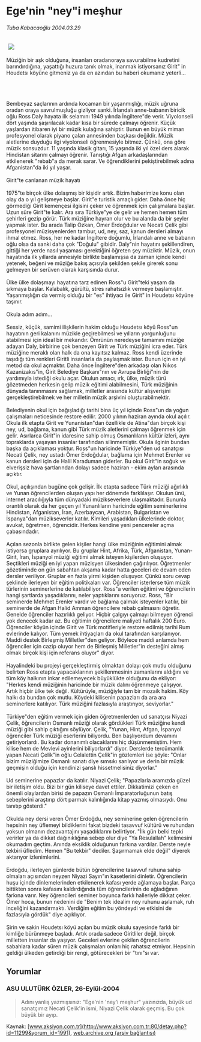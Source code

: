 # Ege'nin "ney"i meşhur

*Tuba Kabacaoğlu 2004.03.29*

<div bgcolor="#FFFEF6">
 <font>
  <img border="0" height="1" src="/web/20051104141450im_/http://www.aksiyon.com.tr/images/blank.gif"/>
 </font>
 <font class="content">
  <p>
   <img border="0" hspace="5" src="http://web.archive.org/web/20051104141450im_/http://www.aksiyon.com.tr/resim/486/74.jpg" vspace="5"/>
  </p>
 </font>
 <font class="content">
  Müziğin bir aşk olduğuna, insanları oradanoraya savurabilme kudretini barındırdığına, yaşattığı huzura tanık olmak, inanmak istiyorsanız Girit" in Houdetsı köyüne gitmeniz ya da  en azından bu haberi okumanız yeterli...
  <br>
   <br>
   </br>
  </br>
 </font>
 <p>
  <font class="content">
   Bembeyaz saçlarının ardında kocaman bir yaşanmışlığı, müzik uğruna oradan oraya savrulmuşluğu gizliyor sanki. İrlandalı anne-babanın biricik oğlu Ross Daly hayata ilk selamını 1949 yılında İngiltere"de verir. Viyolonseli dört yaşında şaşırılacak kadar kısa bir sürede çalmayı öğrenir. Küçük yaşlardan itibaren iyi bir müzik kulağına sahiptir. Bunun en büyük mimarı profesyonel olarak piyano çalan annesinden başkası değildir. Müzik aletlerine duyduğu ilgi viyolonseli öğrenmesiyle bitmez. Çünkü, ona göre müzik sonsuzdur. 11 yaşında klasik gitarı, 15 yaşında iki yıl özel ders alarak Hindistan sitarını çalmayı öğrenir. Tanıştığı Afgan arkadaşlarından etkilenerek "rebab"a da merak sarar. Ve öğrendiklerini pekiştirebilmek adına Afganistan"da iki yıl yaşar.
   <br/>
   <br/>
   Girit"te canlanan müzik hayatı
   <br/>
   <br/>
   1975"te birçok ülke dolaşmış bir kişidir artık. Bizim haberimize konu olan olay da o yıl gelişmeye başlar. Girit"e turistik amaçlı gider. Daha önce hiç görmediği Girit kemençesi ilgisini çeker ve öğrenmek için çalışmalara başlar. Uzun süre Girit"te kalır. Ara sıra Türkiye"ye de gelir ve hemen hemen tüm şehirleri gezip görür. Türk müziğine hayran olur ve bu alanda da bir şeyler yapmak ister. Bu arada Talip Özkan, Ömer Erdoğdular ve Necati Çelik gibi profesyonel müzisyenlerden tambur, ud, ney, saz, kanun dersleri almayı ihmal etmez. Ross, her ne kadar İngiltere doğumlu, İrlandalı anne ve babanın oğlu olsa da sanki daha çok "Doğulu" gibidir. Daly"nin hayatını şekillendiren, gittiği her yerde nasıl yaşaması gerektiğini öğreten şey müziktir. Müzik, onun hayatında ilk yıllarda annesiyle birlikte başlamışsa da zaman içinde kendi yetenek, beğeni ve müziğe bakış açısıyla şekilden şekile girerek sonu gelmeyen bir serüven olarak karşısında durur.
   <br/>
   <br/>
   Ülke ülke dolaşmayı hayatına tarz edinen Ross"u Girit"teki yaşam da sıkmaya başlar. Kalabalık, gürültü, stres rahatsızlık vermeye başlamıştır. Yaşanmışlığın da vermiş olduğu bir "es" ihtiyacı ile Girit" in Houdetsı köyüne taşınır.
   <br/>
   <br/>
   Okula adım adım...
   <br/>
   <br/>
   Sessiz, küçük, samimi ilişkilerin hakim olduğu Houdetsı köyü Ross"un hayatının geri kalanını müzikle geçirebilmesi ve yılların yorgunluğunu atabilmesi için ideal bir mekandır. Ömrünün neredeyse tamamını müziğe adayan Daly, birbirine çok benzeyen Girit ve Türk müziğini icra eder. Türk müziğine meraklı olan halk da ona kayıtsız kalmaz. Ross kendi üzerinde taşıdığı tüm renkleri Giritli insanlarla da paylaşmak ister. Bunun için en iyi metod da okul açmaktır. Daha önce İngiltere"den arkadaşı olan Nıkos Kazanizakıs"in, Girit Belediye Başkanı"nın ve Avrupa Birliği"nin de yardımıyla istediği okulu açar. Okulun amacı, ırk, ülke, müzik türü gözetmeden herkesin gelip müzik eğitimi alabilmesini, Türk müziğinin dünyada tanınmasını sağlamak, milletler arasında kültür alışverişini gerçekleştirebilmek ve her milletin müzik arşivini oluşturabilmektir.
   <br/>
   <br/>
   Belediyenin okul için bağışladığı tarihi bina üç yıl içinde Ross"un da yoğun çalışmaları neticesinde restore edilir. 2000 yılının haziran ayında okul açılır. Okula ilk etapta Girit ve Yunanistan"dan özellikle de Atina"dan birçok kişi ney, ud, bağlama, kanun gibi Türk müzik aletlerini çalmayı öğrenmek için gelir. Asırlarca Girit"in idaresine sahip olmuş Osmanlıların kültür izleri, aynı topraklarda yaşayan insanlar tarafından silinmemiştir. Okula ilginin bundan başka da açıklaması yoktur. Ross"un haricinde Türkiye"den ud sanatçısı Necati Çelik, ney ustadı Ömer Erdoğdular, bağlama için Mehmet Erenler ve kanun dersleri için de Halil Karaduman giderler. Bu okul Girit"in soğuk ve elverişsiz hava şartlarından dolayı sadece haziran - ekim ayları arasında açıktır.
   <br/>
   <br/>
   Okul, açılışından bugüne çok gelişir. İlk etapta sadece Türk müziği ağırlıklı ve Yunan öğrencilerden oluşan yapı her dönemde farklılaşır. Okulun ünü, internet aracılığıyla tüm dünyadaki müzikseverlere ulaşmaktadır. Bununla orantılı olarak da her geçen yıl Yunanlıların haricinde eğitim seminerlerine Hindistan, Afganistan, İran, Azerbaycan, Arabistan, Bulgaristan ve İspanya"dan müzikseverler katılır. Kimileri yaşadıkları ülkelerinde doktor, avukat, öğretmen, öğrencidir. Herkes kendine yeni pencereler açma çabasındadır.
   <br/>
   <br/>
   Açılan sezonla birlikte gelen kişiler hangi ülke müziğinin eğitimini almak istiyorsa gruplara ayrılıyor. Bu gruplar Hint, Afrika, Türk, Afganistan, Yunan-Girit, İran, İspanyol müziği eğitimi almak isteyen kişilerden oluşuyor. Seçtikleri müziği en iyi yapan müzisyen ülkesinden çağırılıyor. Öğretmenler gözetiminde on gün sabahtan akşama kadar hatta geceleri de devam eden dersler veriliyor. Gruplar en fazla yirmi kişiden oluşuyor. Çünkü soru cevap şeklinde ilerleyen bir eğitim politikaları var. Öğrenciler isterlerse tüm müzik türlerinin seminerlerine de katılabiliyor. Ross"a verilen eğitimi ve öğrencilerin hangi şartlarda yaşadıklarını, neler yaptıklarını soruyoruz. Ross, "Bir seminerde Mehmet Erenler vardır ve bağlama çalmak isteyenler katılır, bir seminerde de Afgan Halid Amman öğrencilere rebab çalmasını öğretir. Genelde öğrenciler hazırlıklı geliyor. Hiçbir çalgıyı çalmayı bilmeyen öğrenci yok denecek kadar az. Bu eğitimin öğrencilere maliyeti haftalık 200 Euro. Öğrenciler köyün içinde Girit ve Türk motifleriyle restore edilmiş tarihi Rum evlerinde kalıyor. Tüm yemek ihtiyaçları da okul tarafından karşılanıyor. Maddi destek Birleşmiş Milletler"den geliyor. Böylece maddi anlamda hem öğrenciler için cazip oluyor hem de Birleşmiş Milletler"in desteğini almış olmak birçok kişi için referans oluyor" diyor.
   <br/>
   <br/>
   Hayalindeki bu projeyi gerçekleştirmiş olmaktan dolayı çok mutlu olduğunu belirten Ross etapta yapacaklarının şekillenmesinin zamanlarını aldığını ve tüm köy halkının inkar edilemeyecek büyüklükte olduğunu da ekliyor: "Herkes kendi müziğinin haricinde bir müzik dalını öğrenmeye çalışıyor. Artık hiçbir ülke tek değil. Kültürüyle, müziğiyle tam bir mozaik hakim. Köy halkı da bundan çok mutlu. Köydeki kilisenin papazları da ara ara seminerlere katılıyor. Türk müziğini fazlasıyla araştırıyor, seviyorlar."
   <br/>
   <br/>
   Türkiye"den eğitim vermek için giden öğretmenlerden ud sanatçısı Niyazi Çelik, öğrencilerin Osmanlı müziği olarak gördükleri Türk müziğine kendi müziği gibi sahip çıktığını söylüyor. Çelik, "Yunan, Hint, Afgan, İspanyol öğrenciler Türk müziği eserlerini biliyordu. Ben başlıyordum devamını getiriyorlardı. Bu kadar donanımlı olacaklarını hiç düşünmemiştim. Hem kilise hem de Mevlevi ayinlerini biliyorlardı" diyor. Derslerde tercümanlık yapan Necati Çelik"in oğlu Celalettin Çelik"in gözlemleri ise şöyle: "Onlar bizim müziğimize Osmanlı sanatı diye sımsıkı sarılıyor ve derin bir müzik geçmişin olduğu için kendinizi şanslı hissetmelisiniz diyorlar."
   <br/>
   <br/>
   Ud seminerine papazlar da katılır. Niyazi Çelik; "Papazlarla aramızda güzel bir iletişim oldu. Bizi bir gün kiliseye davet ettiler. Dikkatimizi çeken en önemli olaylardan birisi de papazın Osmanlı İmparatorluğunun batış sebeplerini araştırıp dört parmak kalınlığında kitap yazmış olmasıydı. Onu tanıtıp gösterdi."
   <br/>
   <br/>
   Okulda ney dersi veren Ömer Erdoğdu, ney seminerine gelen öğrencilerin hepsinin ney üflemeyi bildiklerini fakat bizdeki tasavvuf kültürü ve ruhundan yoksun olmanın dezavantajını yaşadıklarını belirtiyor. "İlk gün belki tepki verirler ya da dikkat dağınıklığına sebep olur diye "Ya Resulallah" kelimesini okumadım geçtim. Anında eksiklik olduğunun farkına vardılar. Derste neyle tekbiri üfledim. Hemen "Bu tekbir" dediler. Şaşırmamak elde değil" diyerek aktarıyor izlenimlerini.
   <br/>
   <br/>
   Erdoğdu, ilerleyen günlerde bütün öğrencilerine tasavvuf ruhuna sahip olmaları açısından neyzen Niyazi Sayın"ın kasetlerini dinletir. Öğrencilerin huşu içinde dinlemelerinden etkilenerek kafası yerde ağlamaya başlar. Parça bittikten sonra kafasını kaldırdığında tüm öğrencilerinin de ağladığının farkına varır. Ney öğrencileri seminer boyunca farklı halleriyle dikkat çeker. Ömer hoca, bunun nedenini de "Benim tek idealim ney ruhunu aşılamak, ruh inceliğini kazandırmaktı. Verdiğim eğitim bu yöndeydi ve etkisini de fazlasıyla gördük" diye açıklıyor.
   <br/>
   <br/>
   Şirin ve sakin Houdetsı köyü açılan bu müzik okulu sayesinde farklı bir kimliğe bürünmeye başladı. Artık orada sadece Giritliler değil, birçok milletten  insanlar da yaşıyor. Geceleri evlerine çekilen öğrencilerin sabahlara kadar süren müzik çalışmaları onları hiç rahatsız etmiyor. Hepsinin geldiği ülkeden getirdiği bir rengi, götürecekleri bir "tını"sı var.
  </font>
  <br/>
  <!---- YAZI SONU ----------->
 </p>
</div>


## Yorumlar

### ASU ULUTÜRK ÖZLER, 26-Eylül-2004
> Adını yanlış yazmışsınız: 
> "Ege'nin 'ney'i meşhur" yazınızda, büyük ud sanatçımız Necati Çelik'in ismi, Niyazi Çelik olarak geçmiş. Bu çok büyük bir ayıp.

Kaynak: [www.aksiyon.com.tr](http://www.aksiyon.com.tr:80/detay.php?id=11299&yorum_id=1991), [web.archive.org (arşiv bağlantısı)](http://web.archive.org/web/20051104141450/http://www.aksiyon.com.tr:80/detay.php?id=11299&yorum_id=1991)
